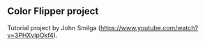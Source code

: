 ## Color Flipper project

Tutorial project by John Smilga (https://www.youtube.com/watch?v=3PHXvlpOkf4).
